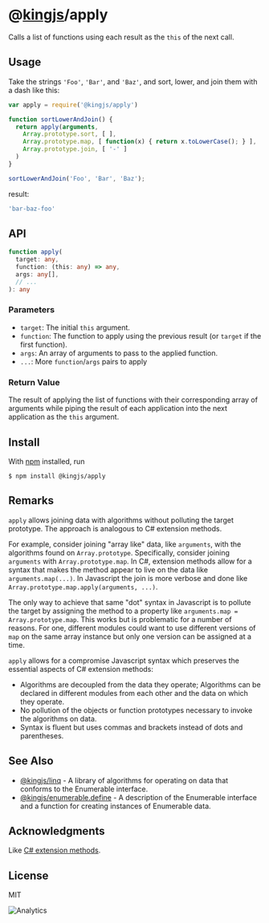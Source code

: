 # @[kingjs](https://www.npmjs.com/package/kingjs)/apply
Calls a list of functions using each result as the `this` of the next call.
## Usage
Take the strings `'Foo'`, `'Bar'`, and `'Baz'`, and sort, lower, and join them with a dash like this:
```js
var apply = require('@kingjs/apply')

function sortLowerAndJoin() {
  return apply(arguments,
    Array.prototype.sort, [ ],
    Array.prototype.map, [ function(x) { return x.toLowerCase(); } ],
    Array.prototype.join, [ '-' ]
  )
}

sortLowerAndJoin('Foo', 'Bar', 'Baz');
```
result:
```js
'bar-baz-foo'
```
## API
```ts
function apply(
  target: any,
  function: (this: any) => any,
  args: any[],
  // ... 
): any
```
### Parameters
- `target`: The initial `this` argument.
- `function`: The function to apply using the previous result (or `target` if the first function).
- `args`: An array of arguments to pass to the applied function.
- `...`: More `function`/`args` pairs to apply
### Return Value
The result of applying the list of functions with their corresponding array of arguments while piping the result of each application into the next application as the `this` argument.
## Install
With [npm](https://npmjs.org/) installed, run
```
$ npm install @kingjs/apply
```
## Remarks
`apply` allows joining data with algorithms without polluting the target prototype. The approach is analogous to C# extension methods. 

For example, consider joining "array like" data, like `arguments`, with the algorithms found on `Array.prototype`. Specifically, consider joining `arguments` with `Array.prototype.map`. In C#, extension methods allow for a syntax that makes the method appear to live on the data like `arguments.map(...)`. In Javascript the join is more verbose and done like `Array.prototype.map.apply(arguments, ...)`. 

The only way to achieve that same "dot" syntax in Javascript is to pollute the target by assigning the method to a property like `arguments.map = Array.prototype.map`. This works but is problematic for a number of reasons. For one, different modules could want to use different versions of `map` on the same array instance but only one version can be assigned at a time.

`apply` allows for a compromise Javascript syntax which preserves the essential aspects of C# extension methods:
- Algorithms are decoupled from the data they operate; Algorithms can be declared in different modules from each other and the data on which they operate. 
- No pollution of the objects or function prototypes necessary to invoke the algorithms on data.
- Syntax is fluent but uses commas and brackets instead of dots and parentheses. 

## See Also
- [@kingjs/linq](https://www.npmjs.com/package/@kingjs/linq) - A library of algorithms for operating on data that conforms to the Enumerable interface.
- [@kingjs/enumerable.define](https://www.npmjs.com/package/@kingjs/enumerable.define) - A description of the Enumerable interface and a function for creating instances of Enumerable data.

## Acknowledgments
Like [C# extension methods](https://docs.microsoft.com/en-us/dotnet/csharp/programming-guide/classes-and-structs/extension-methods).
## License
MIT

![Analytics](https://analytics.kingjs.net/apply)